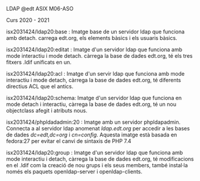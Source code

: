 LDAP @edt ASIX M06-ASO

Curs 2020 - 2021

isx2031424/ldap20:base :
Imatge base de un servidor ldap que funciona amb detach. carrega edt.org, els elements bàsics i els usuaris bàsics.

isx2031424/ldap20:editat :
Imatge d'un servidor ldap que funciona amb mode interactiu i mode detach. càrrega la base de dades edt.org, té els tres fitxers .ldif unificats en un.

isx2031424/ldap20:acl :
Imatge d'un servir ldap que funciona amb mode interactiu i mode detach, càrrega la base de dades edt.org, té diferents directius ACL que el antics.

isx2031424/ldap20:schema:
Imatge d'un servidor ldap que funciona en mode detach i interactiu, càrrega la base de dades edt.org, té un nou objectclass afegit i atributs nous.

isx2031424/phpldadadmin:20 :
Imatge amb un servidor phpldapadmin. Connecta a al servidor ldap
  anomenat *ldap.edt.org* per accedir a les bases de dades *dc=edt,dc=org* i *cn=config*. Aquesta imatge
  està basada en fedora:27 per evitar el canvi de sintaxis de PHP 7.4

isx2031424/ldap20:group :
Imatge d'un servidor ldap  que funciona amb mode interactiu i detach, càrrega la base de dades edt.org, té modificacions en el .ldif com la creació de nou grups i els seus members, també instal·la només els paquets openldap-server i openldap-clients.
